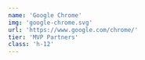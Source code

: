 ```yaml
---
name: 'Google Chrome'
img: 'google-chrome.svg'
url: 'https://www.google.com/chrome/'
tier: 'MVP Partners'
class: 'h-12'
---
```

